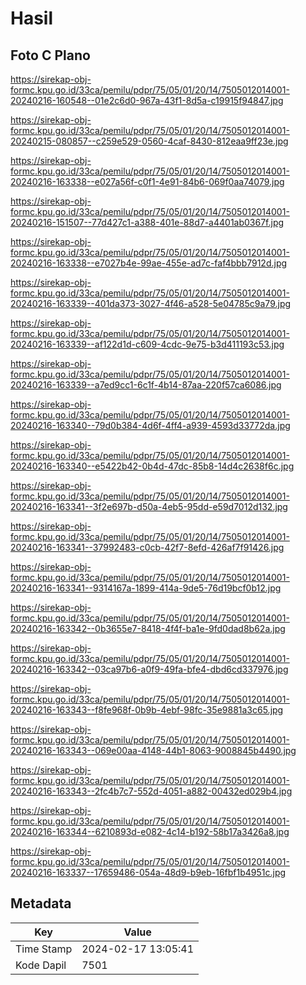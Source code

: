 # Hasil

## Foto C Plano

https://sirekap-obj-formc.kpu.go.id/33ca/pemilu/pdpr/75/05/01/20/14/7505012014001-20240216-160548--01e2c6d0-967a-43f1-8d5a-c19915f94847.jpg

https://sirekap-obj-formc.kpu.go.id/33ca/pemilu/pdpr/75/05/01/20/14/7505012014001-20240215-080857--c259e529-0560-4caf-8430-812eaa9ff23e.jpg

https://sirekap-obj-formc.kpu.go.id/33ca/pemilu/pdpr/75/05/01/20/14/7505012014001-20240216-163338--e027a56f-c0f1-4e91-84b6-069f0aa74079.jpg

https://sirekap-obj-formc.kpu.go.id/33ca/pemilu/pdpr/75/05/01/20/14/7505012014001-20240216-151507--77d427c1-a388-401e-88d7-a4401ab0367f.jpg

https://sirekap-obj-formc.kpu.go.id/33ca/pemilu/pdpr/75/05/01/20/14/7505012014001-20240216-163338--e7027b4e-99ae-455e-ad7c-faf4bbb7912d.jpg

https://sirekap-obj-formc.kpu.go.id/33ca/pemilu/pdpr/75/05/01/20/14/7505012014001-20240216-163339--401da373-3027-4f46-a528-5e04785c9a79.jpg

https://sirekap-obj-formc.kpu.go.id/33ca/pemilu/pdpr/75/05/01/20/14/7505012014001-20240216-163339--af122d1d-c609-4cdc-9e75-b3d411193c53.jpg

https://sirekap-obj-formc.kpu.go.id/33ca/pemilu/pdpr/75/05/01/20/14/7505012014001-20240216-163339--a7ed9cc1-6c1f-4b14-87aa-220f57ca6086.jpg

https://sirekap-obj-formc.kpu.go.id/33ca/pemilu/pdpr/75/05/01/20/14/7505012014001-20240216-163340--79d0b384-4d6f-4ff4-a939-4593d33772da.jpg

https://sirekap-obj-formc.kpu.go.id/33ca/pemilu/pdpr/75/05/01/20/14/7505012014001-20240216-163340--e5422b42-0b4d-47dc-85b8-14d4c2638f6c.jpg

https://sirekap-obj-formc.kpu.go.id/33ca/pemilu/pdpr/75/05/01/20/14/7505012014001-20240216-163341--3f2e697b-d50a-4eb5-95dd-e59d7012d132.jpg

https://sirekap-obj-formc.kpu.go.id/33ca/pemilu/pdpr/75/05/01/20/14/7505012014001-20240216-163341--37992483-c0cb-42f7-8efd-426af7f91426.jpg

https://sirekap-obj-formc.kpu.go.id/33ca/pemilu/pdpr/75/05/01/20/14/7505012014001-20240216-163341--9314167a-1899-414a-9de5-76d19bcf0b12.jpg

https://sirekap-obj-formc.kpu.go.id/33ca/pemilu/pdpr/75/05/01/20/14/7505012014001-20240216-163342--0b3655e7-8418-4f4f-ba1e-9fd0dad8b62a.jpg

https://sirekap-obj-formc.kpu.go.id/33ca/pemilu/pdpr/75/05/01/20/14/7505012014001-20240216-163342--03ca97b6-a0f9-49fa-bfe4-dbd6cd337976.jpg

https://sirekap-obj-formc.kpu.go.id/33ca/pemilu/pdpr/75/05/01/20/14/7505012014001-20240216-163343--f8fe968f-0b9b-4ebf-98fc-35e9881a3c65.jpg

https://sirekap-obj-formc.kpu.go.id/33ca/pemilu/pdpr/75/05/01/20/14/7505012014001-20240216-163343--069e00aa-4148-44b1-8063-9008845b4490.jpg

https://sirekap-obj-formc.kpu.go.id/33ca/pemilu/pdpr/75/05/01/20/14/7505012014001-20240216-163343--2fc4b7c7-552d-4051-a882-00432ed029b4.jpg

https://sirekap-obj-formc.kpu.go.id/33ca/pemilu/pdpr/75/05/01/20/14/7505012014001-20240216-163344--6210893d-e082-4c14-b192-58b17a3426a8.jpg

https://sirekap-obj-formc.kpu.go.id/33ca/pemilu/pdpr/75/05/01/20/14/7505012014001-20240216-163337--17659486-054a-48d9-b9eb-16fbf1b4951c.jpg


## Metadata

| Key        | Value               |
| ---------- | ------------------- |
| Time Stamp | 2024-02-17 13:05:41 |
| Kode Dapil | 7501                |



